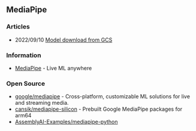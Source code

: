 ## MediaPipe


### Articles
- 2022/09/10 [Model download from GCS](https://github.com/google/mediapipe/releases/tag/v0.8.11)


### Information
- [MediaPipe](https://mediapipe.dev/) - Live ML anywhere


### Open Source
- [google/mediapipe](https://github.com/google/mediapipe) - Cross-platform, customizable ML solutions for live and streaming media.
- [cansik/mediapipe-silicon](https://github.com/cansik/mediapipe-silicon) - Prebuilt Google MediaPipe packages for arm64
- [AssemblyAI-Examples/mediapipe-python](https://github.com/AssemblyAI-Examples/mediapipe-python)